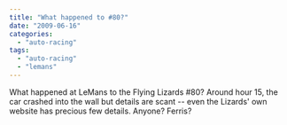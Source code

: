```yaml
---
title: "What happened to #80?"
date: "2009-06-16"
categories: 
  - "auto-racing"
tags: 
  - "auto-racing"
  - "lemans"
---
```


What happened at LeMans to the Flying Lizards #80? Around hour 15, the car crashed into the wall but details are scant -- even the Lizards' own website has precious few details. Anyone? Ferris?
